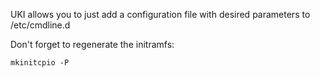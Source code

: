 UKI allows you to just add a configuration file with desired parameters to /etc/cmdline.d

Don't forget to regenerate the initramfs:

```
mkinitcpio -P
```

